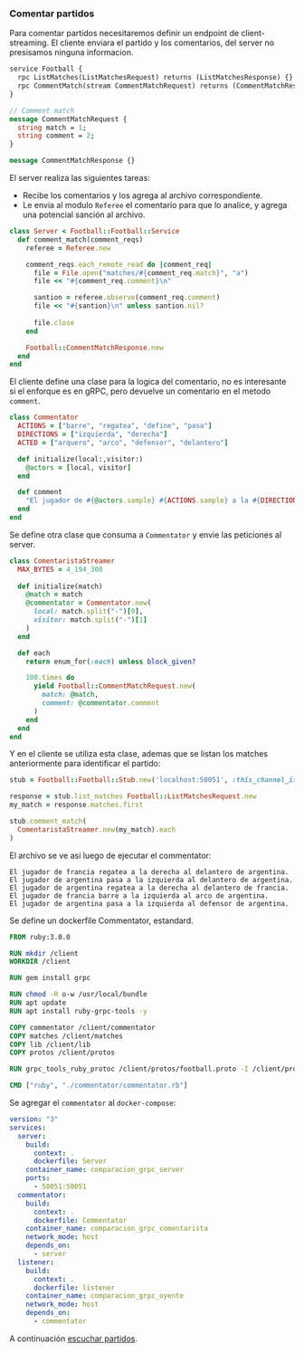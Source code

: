 
### Comentar partidos

Para comentar partidos necesitaremos definir un endpoint de client-streaming. El cliente enviara el partido y los comentarios, del server no presisamos ninguna informacion.

```proto
service Football {
  rpc ListMatches(ListMatchesRequest) returns (ListMatchesResponse) {}
  rpc CommentMatch(stream CommentMatchRequest) returns (CommentMatchResponse) {}
}

// Comment match
message CommentMatchRequest {
  string match = 1;
  string comment = 2;
}

message CommentMatchResponse {}
```

El server realiza las siguientes tareas:
* Recibe los comentarios y los agrega al archivo correspondiente.
* Le envia al modulo `Referee` el comentario para que lo analice, y agrega una potencial sanción al archivo.

```ruby
class Server < Football::Football::Service
  def comment_match(comment_reqs)
    referee = Referee.new

    comment_reqs.each_remote_read do |comment_req|
      file = File.open("matches/#{comment_req.match}", "a") 
      file << "#{comment_req.comment}\n" 

      santion = referee.observe(comment_req.comment)
      file << "#{santion}\n" unless santion.nil?
      
      file.close
    end

    Football::CommentMatchResponse.new
  end
end
```

El cliente define una clase para la logica del comentario, no es interesante si el enforque es en gRPC, pero devuelve un comentario en el metodo `comment`.
```ruby
class Commentator
  ACTIONS = ["barre", "regatea", "define", "pasa"]
  DIRECTIONS = ["izquierda", "derecha"]
  ACTED = ["arquero", "arco", "defensor", "delantero"]

  def initialize(local:,visitor:)
    @actors = [local, visitor]
  end

  def comment
    "El jugador de #{@actors.sample} #{ACTIONS.sample} a la #{DIRECTIONS.sample} al #{ACTED.sample} de #{@actors.sample}." 
  end
end
```

Se define otra clase que consuma a `Commentator` y envie las peticiones al server.
```ruby
class ComentaristaStreamer
  MAX_BYTES = 4_194_308
  
  def initialize(match)
    @match = match
    @commentator = Commentator.new(
      local: match.split("-")[0],
      visitor: match.split("-")[1]
    )
  end

  def each
    return enum_for(:each) unless block_given?

    100.times do
      yield Football::CommentMatchRequest.new(
        match: @match,
        comment: @commentator.comment
      )
    end
  end
end
```

Y en el cliente se utiliza esta clase, ademas que se listan los matches anteriormente para identificar el partido:
```ruby
stub = Football::Football::Stub.new('localhost:50051', :this_channel_is_insecure)

response = stub.list_matches Football::ListMatchesRequest.new
my_match = response.matches.first

stub.comment_match(
  ComentaristaStreamer.new(my_match).each
)
```

El archivo se ve asi luego de ejecutar el commentator: 
```
El jugador de francia regatea a la derecha al delantero de argentina.
El jugador de argentina pasa a la izquierda al delantero de argentina.
El jugador de argentina regatea a la derecha al delantero de francia.
El jugador de francia barre a la izquierda al arco de argentina.
El jugador de argentina pasa a la izquierda al defensor de argentina.
```

Se define un dockerfile Commentator, estandard.
```Dockerfile
FROM ruby:3.0.0

RUN mkdir /client
WORKDIR /client

RUN gem install grpc

RUN chmod -R o-w /usr/local/bundle
RUN apt update
RUN apt install ruby-grpc-tools -y 

COPY commentator /client/commentator
COPY matches /client/matches
COPY lib /client/lib
COPY protos /client/protos

RUN grpc_tools_ruby_protoc /client/protos/football.proto -I /client/protos --grpc_out=lib --ruby_out=lib

CMD ["ruby", "./commentator/commentator.rb"] 
```

Se agregar el `commentator` al `docker-compose`:
```yml
version: "3"
services:
  server:
    build:
      context: .
      dockerfile: Server
    container_name: comparacion_grpc_server
    ports:
      - 50051:50051
  commentator:
    build:
      context: .
      dockerfile: Commentator
    container_name: comparacion_grpc_comentarista
    network_mode: host
    depends_on: 
      - server
  listener:
    build:
      context: .
      dockerfile: listener
    container_name: comparacion_grpc_oyente
    network_mode: host
    depends_on: 
      - commentator
```

A continuación [escuchar partidos](escuchar-partidos.md).